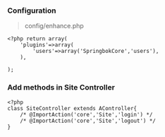 
### Configuration

> config/enhance.php

```
<?php return array(
	'plugins'=>array(
		'users'=>array('SpringbokCore','users'),
	),

);
```

### Add methods in Site Controller


```
<?php
class SiteController extends AController{
	/* @ImportAction('core','Site','login') */
	/* @ImportAction('core','Site','logout') */
}
```